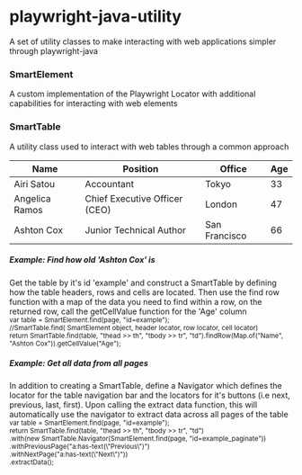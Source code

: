 # playwright-java-utility
A set of utility classes to make interacting with web applications simpler through playwright-java

<h3>SmartElement</h3>
A custom implementation of the Playwright Locator with additional capabilities for interacting with web elements

<h3>SmartTable</h3>
A utility class used to interact with web tables through a common approach
<table id="example">
  <thead>
    <tr><th>Name</th><th>Position</th><th>Office</th><th>Age</th></tr>
 	</thead>
 	<tbody>
 		 <tr><td>Airi Satou</td><td>Accountant</td><td>Tokyo</td><td>33</td></tr>
     <tr><td>Angelica Ramos</td><td>Chief Executive Officer (CEO)</td><td>London</td><td>47</td></tr>
     <tr><td>Ashton Cox</td><td>Junior Technical Author</td><td>San Francisco</td><td>66</td></tr>
  </tbody>
</table>

<h5>Example: Find how old 'Ashton Cox' is</h5>
<a>Get the table by it's id 'example' and construct a SmartTable by defining how the table headers, rows and cells are located. Then use the find row function with a map of the data you need to find within a row, on the returned row, call the getCellValue function for the 'Age' column</a><br>
<sub>
<a>var table = SmartElement.find(page, "id=example");</a><br>
<a>//SmartTable.find( SmartElement object, header locator, row locator, cell locator)</a><br>
<a>return SmartTable.find(table, "thead >> th", "tbody >> tr", "td").findRow(Map.of("Name", "Ashton Cox")).getCellValue("Age");</a>
</sub>
<h5>Example: Get all data from all pages</h5>
<a>In addition to creating a SmartTable, define a Navigator which defines the locator for the table navigation bar and the locators for it's buttons (i.e next, previous, last, first). Upon calling the extract data function, this will automatically use the navigator to extract data across all pages of the table</a><br>
<sub>
<a>var table = SmartElement.find(page, "id=example");</a><br>
<a>return SmartTable.find(table, "thead >> th", "tbody >> tr", "td")<a><br>
.with(new SmartTable.Navigator(SmartElement.find(page, "id=example_paginate"))<br>
                .withPreviousPage("a:has-text(\"Previous\")")<br>
                .withNextPage("a:has-text(\"Next\")"))<br>
.extractData();
</sub>
